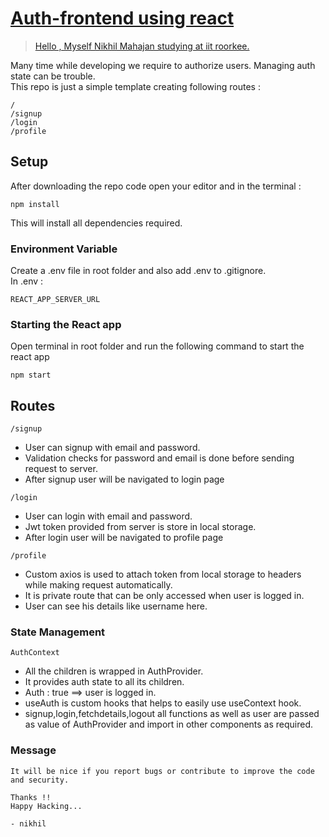 # [Auth-frontend using react](https://github.com/nik-55/auth-frontend)

> [Hello , Myself Nikhil Mahajan studying at iit roorkee.](https://github.com/nik-55)

Many time while developing we require to authorize users. Managing auth state can be trouble.  
This repo is just a simple template creating following routes :

```
/
/signup
/login
/profile
```

## Setup

After downloading the repo code open your editor and in the terminal :

```
npm install
```

This will install all dependencies required.

### Environment Variable

Create a .env file in root folder and also add .env to .gitignore.  
In .env :

```
REACT_APP_SERVER_URL
```

### Starting the React app

Open terminal in root folder and run the following command to start the react app

```
npm start
```

## Routes

`/signup`

- User can signup with email and password.
- Validation checks for password and email is done before sending request to server.
- After signup user will be navigated to login page

`/login`

- User can login with email and password.
- Jwt token provided from server is store in local storage.
- After login user will be navigated to profile page

`/profile`

- Custom axios is used to attach token from local storage to headers while making request automatically.
- It is private route that can be only accessed when user is logged in.
- User can see his details like username here.

### State Management

`AuthContext`

- All the children is wrapped in AuthProvider.
- It provides auth state to all its children.
- Auth : true ==> user is logged in.
- useAuth is custom hooks that helps to easily use useContext hook.
- signup,login,fetchdetails,logout all functions as well as user are passed as value of AuthProvider and import in other components as required.

### Message

```
It will be nice if you report bugs or contribute to improve the code and security.

Thanks !!
Happy Hacking...

- nikhil
```
